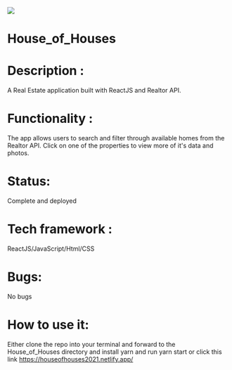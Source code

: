 <img src="https://res.cloudinary.com/di449masi/image/upload/v1606246840/HouseofHouses_ityj1j.png"></img>

# House_of_Houses

# Description : 
A Real Estate application built with ReactJS and Realtor API.

# Functionality : 
The app allows users to search and filter through available homes from the Realtor API. Click on one of the properties to view more of it's data and photos.

# Status:
Complete and deployed 

# Tech framework :
ReactJS/JavaScript/Html/CSS

# Bugs:
No bugs 

# How to use it:
Either clone the repo into your terminal and forward to the House_of_Houses directory and install yarn and run yarn start or click this link https://houseofhouses2021.netlify.app/

